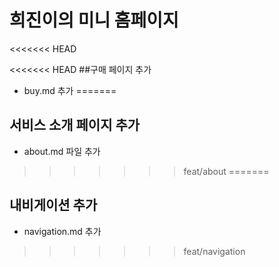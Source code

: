 # 희진이의 미니 홈페이지

<<<<<<< HEAD

<<<<<<< HEAD
##구매 페이지 추가
- buy.md 추가
=======
## 서비스 소개 페이지 추가
- about.md 파일 추가
>>>>>>> feat/about
=======

## 내비게이션 추가
- navigation.md 추가
>>>>>>> feat/navigation
